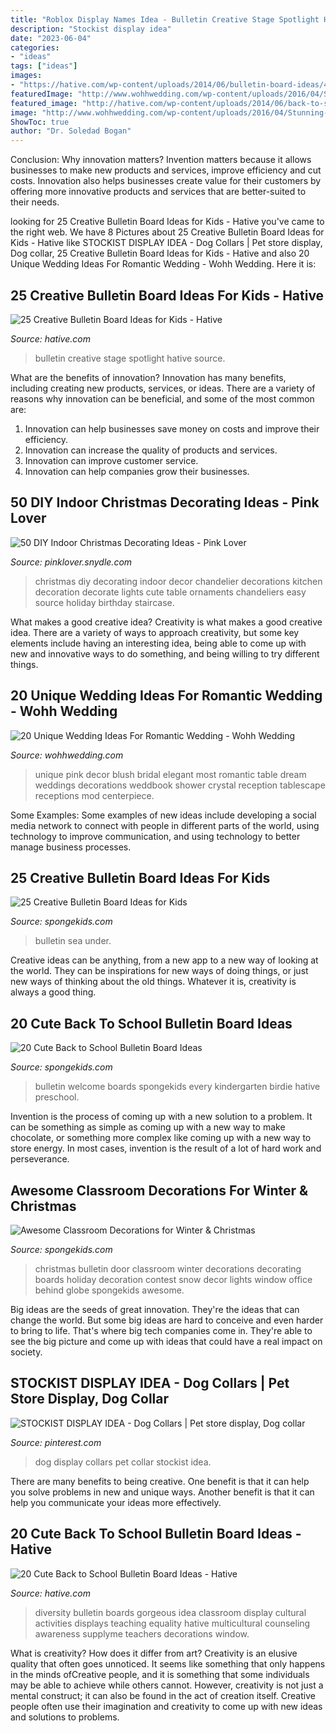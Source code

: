 ```yaml
---
title: "Roblox Display Names Idea - Bulletin Creative Stage Spotlight Hative Source"
description: "Stockist display idea"
date: "2023-06-04"
categories:
- "ideas"
tags: ["ideas"]
images:
- "https://hative.com/wp-content/uploads/2014/06/bulletin-board-ideas/4-spotlight-work-on-stage-bulletin-board.jpg"
featuredImage: "http://www.wohhwedding.com/wp-content/uploads/2016/04/Stunning-Unique-Wedding-Ideas.jpg"
featured_image: "http://hative.com/wp-content/uploads/2014/06/back-to-school-ideas/19-gorgeous-diversity-bulletin-board.jpg"
image: "http://www.wohhwedding.com/wp-content/uploads/2016/04/Stunning-Unique-Wedding-Ideas.jpg"
ShowToc: true
author: "Dr. Soledad Bogan"
---
```



Conclusion: Why innovation matters?
Invention matters because it allows businesses to make new products and services, improve efficiency and cut costs. Innovation also helps businesses create value for their customers by offering more innovative products and services that are better-suited to their needs.

	

		
looking for 25 Creative Bulletin Board Ideas for Kids - Hative you've came to the right web. We have 8 Pictures about 25 Creative Bulletin Board Ideas for Kids - Hative like STOCKIST DISPLAY IDEA - Dog Collars | Pet store display, Dog collar, 25 Creative Bulletin Board Ideas for Kids - Hative and also 20 Unique Wedding Ideas For Romantic Wedding - Wohh Wedding. Here it is:
		
    
## 25 Creative Bulletin Board Ideas For Kids - Hative

<img loading=lazy src="https://hative.com/wp-content/uploads/2014/06/bulletin-board-ideas/4-spotlight-work-on-stage-bulletin-board.jpg" onerror="this.onerror=null;this.src='https://tse3.mm.bing.net/th?id=OIP.7aRDDQnXYg7L06z1Mz7hbAHaJ3&amp;pid=15.1';" alt="25 Creative Bulletin Board Ideas for Kids - Hative">

_Source: hative.com_

>bulletin creative stage spotlight hative source. 

	

What are the benefits of innovation?
Innovation has many benefits, including creating new products, services, or ideas. There are a variety of reasons why innovation can be beneficial, and some of the most common are: 
1. Innovation can help businesses save money on costs and improve their efficiency.
2. Innovation can increase the quality of products and services.
3. Innovation can improve customer service.
4. Innovation can help companies grow their businesses.

    
## 50 DIY Indoor Christmas Decorating Ideas - Pink Lover

<img loading=lazy src="http://pinklover.snydle.com/files/2016/10/diy-Christmas-chandelier-ideas.jpg" onerror="this.onerror=null;this.src='https://tse1.mm.bing.net/th?id=OIP.A8kgK7y_wI4W9CwCZ8SXXAHaLH&amp;pid=15.1';" alt="50 DIY Indoor Christmas Decorating Ideas - Pink Lover">

_Source: pinklover.snydle.com_

>christmas diy decorating indoor decor chandelier decorations kitchen decoration decorate lights cute table ornaments chandeliers easy source holiday birthday staircase. 

	

What makes a good creative idea?
Creativity is what makes a good creative idea. There are a variety of ways to approach creativity, but some key elements include having an interesting idea, being able to come up with new and innovative ways to do something, and being willing to try different things.

    
## 20 Unique Wedding Ideas For Romantic Wedding - Wohh Wedding

<img loading=lazy src="http://www.wohhwedding.com/wp-content/uploads/2016/04/Stunning-Unique-Wedding-Ideas.jpg" onerror="this.onerror=null;this.src='https://tse2.mm.bing.net/th?id=OIP.Zsz81zrZbTNMdn_gWlwOTQHaLH&amp;pid=15.1';" alt="20 Unique Wedding Ideas For Romantic Wedding - Wohh Wedding">

_Source: wohhwedding.com_

>unique pink decor blush bridal elegant most romantic table dream weddings decorations weddbook shower crystal reception tablescape receptions mod centerpiece. 

	

Some Examples:
Some examples of new ideas include developing a social media network to connect with people in different parts of the world, using technology to improve communication, and using technology to better manage business processes.

    
## 25 Creative Bulletin Board Ideas For Kids

<img loading=lazy src="https://spongekids.com/wp-content/uploads/2014/06/bulletin-board-ideas/16-under-the-sea-bulletin-board.jpg" onerror="this.onerror=null;this.src='https://tse1.mm.bing.net/th?id=OIP.ftMfqeE5WpJbtR0Q08rSsAHaJ4&amp;pid=15.1';" alt="25 Creative Bulletin Board Ideas for Kids">

_Source: spongekids.com_

>bulletin sea under. 

	

Creative ideas can be anything, from a new app to a new way of looking at the world. They can be inspirations for new ways of doing things, or just new ways of thinking about the old things. Whatever it is, creativity is always a good thing.

    
## 20 Cute Back To School Bulletin Board Ideas

<img loading=lazy src="http://spongekids.com/wp-content/uploads/2014/06/back-to-school-ideas/18-every-birdies-welcome.jpg" onerror="this.onerror=null;this.src='https://tse1.mm.bing.net/th?id=OIP.jeQQj0OEFSrK-9kIEVhIGwHaLR&amp;pid=15.1';" alt="20 Cute Back to School Bulletin Board Ideas">

_Source: spongekids.com_

>bulletin welcome boards spongekids every kindergarten birdie hative preschool. 

	

Invention is the process of coming up with a new solution to a problem. It can be something as simple as coming up with a new way to make chocolate, or something more complex like coming up with a new way to store energy. In most cases, invention is the result of a lot of hard work and perseverance.

    
## Awesome Classroom Decorations For Winter &amp; Christmas

<img loading=lazy src="http://spongekids.com/wp-content/uploads/2016/11/christmas-bulletin-board/13-christmas-bulletin-board-ideas.jpg" onerror="this.onerror=null;this.src='https://tse4.mm.bing.net/th?id=OIP.OpdLSa9RhcKpaUqbiRDoSgHaLH&amp;pid=15.1';" alt="Awesome Classroom Decorations for Winter &amp; Christmas">

_Source: spongekids.com_

>christmas bulletin door classroom winter decorations decorating boards holiday decoration contest snow decor lights window office behind globe spongekids awesome. 

	

Big ideas are the seeds of great innovation. They're the ideas that can change the world. But some big ideas are hard to conceive and even harder to bring to life. That's where big tech companies come in. They're able to see the big picture and come up with ideas that could have a real impact on society.

    
## STOCKIST DISPLAY IDEA - Dog Collars | Pet Store Display, Dog Collar

<img loading=lazy src="https://i.pinimg.com/736x/b3/07/c8/b307c84e24e66ffae83e9eaa7728e001.jpg" onerror="this.onerror=null;this.src='https://tse4.mm.bing.net/th?id=OIP.lnuks3QS7hgeAGn78DXCAwHaHS&amp;pid=15.1';" alt="STOCKIST DISPLAY IDEA - Dog Collars | Pet store display, Dog collar">

_Source: pinterest.com_

>dog display collars pet collar stockist idea. 

	

There are many benefits to being creative. One benefit is that it can help you solve problems in new and unique ways. Another benefit is that it can help you communicate your ideas more effectively.

    
## 20 Cute Back To School Bulletin Board Ideas - Hative

<img loading=lazy src="http://hative.com/wp-content/uploads/2014/06/back-to-school-ideas/19-gorgeous-diversity-bulletin-board.jpg" onerror="this.onerror=null;this.src='https://tse4.mm.bing.net/th?id=OIP.ZKl-_D2SGDhyrv8lvNPBmwHaFj&amp;pid=15.1';" alt="20 Cute Back to School Bulletin Board Ideas - Hative">

_Source: hative.com_

>diversity bulletin boards gorgeous idea classroom display cultural activities displays teaching equality hative multicultural counseling awareness supplyme teachers decorations window. 

	

What is creativity? How does it differ from art?
Creativity is an elusive quality that often goes unnoticed. It seems like something that only happens in the minds ofCreative people, and it is something that some individuals may be able to achieve while others cannot. However, creativity is not just a mental construct; it can also be found in the act of creation itself. Creative people often use their imagination and creativity to come up with new ideas and solutions to problems.

